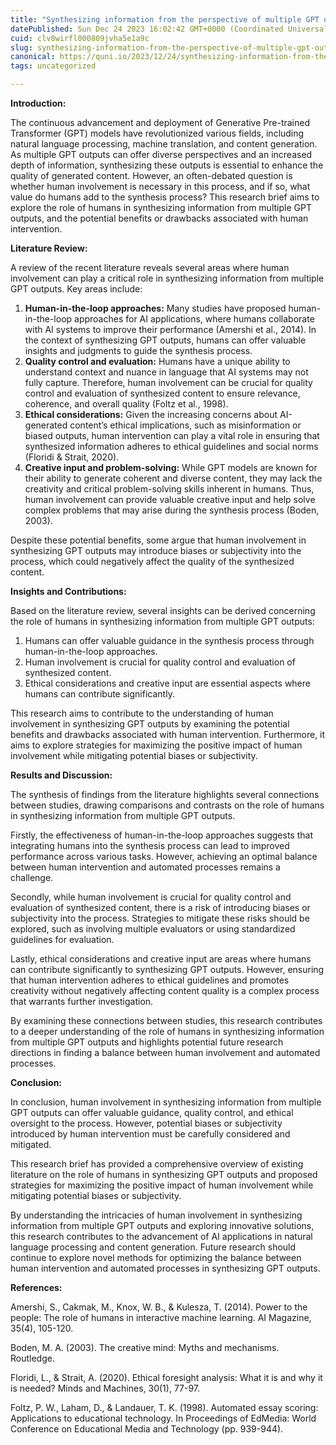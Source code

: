 ```yaml
---
title: "Synthesizing information from the perspective of multiple GPT outputs: Does a human have to be involved in this process? What do I add?"
datePublished: Sun Dec 24 2023 16:02:42 GMT+0000 (Coordinated Universal Time)
cuid: clv8wirfl000809jvha5e1a9c
slug: synthesizing-information-from-the-perspective-of-multiple-gpt-outputs-does-a-human-have-to-be-involved-in-this-process-what-do-i-add
canonical: https://quni.io/2023/12/24/synthesizing-information-from-the-perspective-of-multiple-gpt-outputs-does-a-human-have-to-be-involved-in-this-process-what-do-i-add/
tags: uncategorized

---
```


**Introduction:**

The continuous advancement and deployment of Generative Pre-trained Transformer (GPT) models have revolutionized various fields, including natural language processing, machine translation, and content generation. As multiple GPT outputs can offer diverse perspectives and an increased depth of information, synthesizing these outputs is essential to enhance the quality of generated content. However, an often-debated question is whether human involvement is necessary in this process, and if so, what value do humans add to the synthesis process? This research brief aims to explore the role of humans in synthesizing information from multiple GPT outputs, and the potential benefits or drawbacks associated with human intervention.

**Literature Review:**

A review of the recent literature reveals several areas where human involvement can play a critical role in synthesizing information from multiple GPT outputs. Key areas include:

1.  **Human-in-the-loop approaches:** Many studies have proposed human-in-the-loop approaches for AI applications, where humans collaborate with AI systems to improve their performance (Amershi et al., 2014). In the context of synthesizing GPT outputs, humans can offer valuable insights and judgments to guide the synthesis process.
2.  **Quality control and evaluation:** Humans have a unique ability to understand context and nuance in language that AI systems may not fully capture. Therefore, human involvement can be crucial for quality control and evaluation of synthesized content to ensure relevance, coherence, and overall quality (Foltz et al., 1998).
3.  **Ethical considerations:** Given the increasing concerns about AI-generated content’s ethical implications, such as misinformation or biased outputs, human intervention can play a vital role in ensuring that synthesized information adheres to ethical guidelines and social norms (Floridi & Strait, 2020).
4.  **Creative input and problem-solving:** While GPT models are known for their ability to generate coherent and diverse content, they may lack the creativity and critical problem-solving skills inherent in humans. Thus, human involvement can provide valuable creative input and help solve complex problems that may arise during the synthesis process (Boden, 2003).

Despite these potential benefits, some argue that human involvement in synthesizing GPT outputs may introduce biases or subjectivity into the process, which could negatively affect the quality of the synthesized content.

**Insights and Contributions:**

Based on the literature review, several insights can be derived concerning the role of humans in synthesizing information from multiple GPT outputs:

1.  Humans can offer valuable guidance in the synthesis process through human-in-the-loop approaches.
2.  Human involvement is crucial for quality control and evaluation of synthesized content.
3.  Ethical considerations and creative input are essential aspects where humans can contribute significantly.

This research aims to contribute to the understanding of human involvement in synthesizing GPT outputs by examining the potential benefits and drawbacks associated with human intervention. Furthermore, it aims to explore strategies for maximizing the positive impact of human involvement while mitigating potential biases or subjectivity.

**Results and Discussion:**

The synthesis of findings from the literature highlights several connections between studies, drawing comparisons and contrasts on the role of humans in synthesizing information from multiple GPT outputs.

Firstly, the effectiveness of human-in-the-loop approaches suggests that integrating humans into the synthesis process can lead to improved performance across various tasks. However, achieving an optimal balance between human intervention and automated processes remains a challenge.

Secondly, while human involvement is crucial for quality control and evaluation of synthesized content, there is a risk of introducing biases or subjectivity into the process. Strategies to mitigate these risks should be explored, such as involving multiple evaluators or using standardized guidelines for evaluation.

Lastly, ethical considerations and creative input are areas where humans can contribute significantly to synthesizing GPT outputs. However, ensuring that human intervention adheres to ethical guidelines and promotes creativity without negatively affecting content quality is a complex process that warrants further investigation.

By examining these connections between studies, this research contributes to a deeper understanding of the role of humans in synthesizing information from multiple GPT outputs and highlights potential future research directions in finding a balance between human involvement and automated processes.

**Conclusion:**

In conclusion, human involvement in synthesizing information from multiple GPT outputs can offer valuable guidance, quality control, and ethical oversight to the process. However, potential biases or subjectivity introduced by human intervention must be carefully considered and mitigated.

This research brief has provided a comprehensive overview of existing literature on the role of humans in synthesizing GPT outputs and proposed strategies for maximizing the positive impact of human involvement while mitigating potential biases or subjectivity.

By understanding the intricacies of human involvement in synthesizing information from multiple GPT outputs and exploring innovative solutions, this research contributes to the advancement of AI applications in natural language processing and content generation. Future research should continue to explore novel methods for optimizing the balance between human intervention and automated processes in synthesizing GPT outputs.

**References:**

Amershi, S., Cakmak, M., Knox, W. B., & Kulesza, T. (2014). Power to the people: The role of humans in interactive machine learning. AI Magazine, 35(4), 105-120.

Boden, M. A. (2003). The creative mind: Myths and mechanisms. Routledge.

Floridi, L., & Strait, A. (2020). Ethical foresight analysis: What it is and why it is needed? Minds and Machines, 30(1), 77-97.

Foltz, P. W., Laham, D., & Landauer, T. K. (1998). Automated essay scoring: Applications to educational technology. In Proceedings of EdMedia: World Conference on Educational Media and Technology (pp. 939-944).
